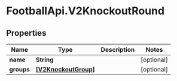 # FootballApi.V2KnockoutRound

## Properties
Name | Type | Description | Notes
------------ | ------------- | ------------- | -------------
**name** | **String** |  | [optional] 
**groups** | [**[V2KnockoutGroup]**](V2KnockoutGroup.md) |  | [optional] 
